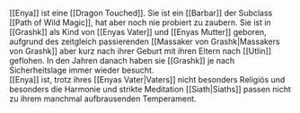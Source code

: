 [[Enya]] ist eine [[Dragon Touched]]. Sie ist ein [[Barbar]] der Subclass [[Path of Wild Magic]], hat aber noch nie probiert zu zaubern. Sie ist in [[Grashk]] als Kind von [[Enyas Vater]] und [[Enyas Mutter]] geboren, aufgrund des zeitgleich passierenden [[Massaker von Grashk|Massakers von Grashk]] aber kurz nach ihrer Geburt mit ihren Eltern nach [[Utlin]] geflohen. In den Jahren danach haben sie [[Grashk]] je nach Sicherheitslage immer wieder besucht.  
[[Enya]] ist, trotz ihres [[Enyas Vater|Vaters]] nicht besonders Religiös und besonders die Harmonie und strikte Meditation [[Siath|Siaths]] passen nicht zu ihrem manchmal aufbrausenden Temperament.